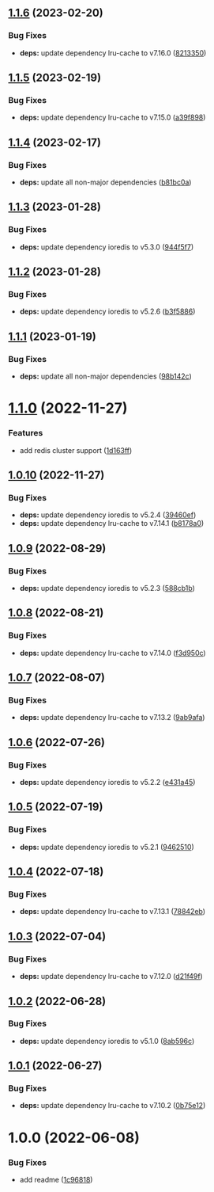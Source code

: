## [1.1.6](https://github.com/mammutmedia/ioredis-parse-cache-adapter/compare/1.1.5...1.1.6) (2023-02-20)


### Bug Fixes

* **deps:** update dependency lru-cache to v7.16.0 ([8213350](https://github.com/mammutmedia/ioredis-parse-cache-adapter/commit/8213350dc9cd6ef17155df51d77c04beac97fc97))

## [1.1.5](https://github.com/mammutmedia/ioredis-parse-cache-adapter/compare/1.1.4...1.1.5) (2023-02-19)


### Bug Fixes

* **deps:** update dependency lru-cache to v7.15.0 ([a39f898](https://github.com/mammutmedia/ioredis-parse-cache-adapter/commit/a39f8989b2b1a446baeb4406b28349b2fd08fc70))

## [1.1.4](https://github.com/mammutmedia/ioredis-parse-cache-adapter/compare/1.1.3...1.1.4) (2023-02-17)


### Bug Fixes

* **deps:** update all non-major dependencies ([b81bc0a](https://github.com/mammutmedia/ioredis-parse-cache-adapter/commit/b81bc0a937aa6fbdb957c419cd97649b731acd6c))

## [1.1.3](https://github.com/mammutmedia/ioredis-parse-cache-adapter/compare/1.1.2...1.1.3) (2023-01-28)


### Bug Fixes

* **deps:** update dependency ioredis to v5.3.0 ([944f5f7](https://github.com/mammutmedia/ioredis-parse-cache-adapter/commit/944f5f712f1c5d29c68a140179a0dce6519e2da1))

## [1.1.2](https://github.com/mammutmedia/ioredis-parse-cache-adapter/compare/1.1.1...1.1.2) (2023-01-28)


### Bug Fixes

* **deps:** update dependency ioredis to v5.2.6 ([b3f5886](https://github.com/mammutmedia/ioredis-parse-cache-adapter/commit/b3f588658944ddeee11bb91ec1a8d0425315e0ff))

## [1.1.1](https://github.com/mammutmedia/ioredis-parse-cache-adapter/compare/1.1.0...1.1.1) (2023-01-19)


### Bug Fixes

* **deps:** update all non-major dependencies ([98b142c](https://github.com/mammutmedia/ioredis-parse-cache-adapter/commit/98b142ce7afd7b3016248833c60be8b2fc9842fd))

# [1.1.0](https://github.com/mammutmedia/ioredis-parse-cache-adapter/compare/1.0.10...1.1.0) (2022-11-27)


### Features

* add redis cluster support ([1d163ff](https://github.com/mammutmedia/ioredis-parse-cache-adapter/commit/1d163ff2471b9ebc3c6c707832ad6ddf78cc53e1))

## [1.0.10](https://github.com/mammutmedia/ioredis-parse-cache-adapter/compare/1.0.9...1.0.10) (2022-11-27)


### Bug Fixes

* **deps:** update dependency ioredis to v5.2.4 ([39460ef](https://github.com/mammutmedia/ioredis-parse-cache-adapter/commit/39460ef3e53daaf230ed110df2f7ce2e0890e6c7))
* **deps:** update dependency lru-cache to v7.14.1 ([b8178a0](https://github.com/mammutmedia/ioredis-parse-cache-adapter/commit/b8178a07ab0fa2548b9757570a14639872732664))

## [1.0.9](https://github.com/mammutmedia/ioredis-parse-cache-adapter/compare/1.0.8...1.0.9) (2022-08-29)


### Bug Fixes

* **deps:** update dependency ioredis to v5.2.3 ([588cb1b](https://github.com/mammutmedia/ioredis-parse-cache-adapter/commit/588cb1b4ac6c2c0430e4a8fa020d38f01f284247))

## [1.0.8](https://github.com/mammutmedia/ioredis-parse-cache-adapter/compare/1.0.7...1.0.8) (2022-08-21)


### Bug Fixes

* **deps:** update dependency lru-cache to v7.14.0 ([f3d950c](https://github.com/mammutmedia/ioredis-parse-cache-adapter/commit/f3d950c4e195131dce13957c4eb274b71a870794))

## [1.0.7](https://github.com/mammutmedia/ioredis-parse-cache-adapter/compare/1.0.6...1.0.7) (2022-08-07)


### Bug Fixes

* **deps:** update dependency lru-cache to v7.13.2 ([9ab9afa](https://github.com/mammutmedia/ioredis-parse-cache-adapter/commit/9ab9afa525b30eb1c0a529c65f50e467693e5088))

## [1.0.6](https://github.com/mammutmedia/ioredis-parse-cache-adapter/compare/1.0.5...1.0.6) (2022-07-26)


### Bug Fixes

* **deps:** update dependency ioredis to v5.2.2 ([e431a45](https://github.com/mammutmedia/ioredis-parse-cache-adapter/commit/e431a45c0cbedbeab917c361f13edecb2dfd98bc))

## [1.0.5](https://github.com/mammutmedia/ioredis-parse-cache-adapter/compare/1.0.4...1.0.5) (2022-07-19)


### Bug Fixes

* **deps:** update dependency ioredis to v5.2.1 ([9462510](https://github.com/mammutmedia/ioredis-parse-cache-adapter/commit/94625109a105cf72a6a356d89086c8387e54c3f4))

## [1.0.4](https://github.com/mammutmedia/ioredis-parse-cache-adapter/compare/1.0.3...1.0.4) (2022-07-18)


### Bug Fixes

* **deps:** update dependency lru-cache to v7.13.1 ([78842eb](https://github.com/mammutmedia/ioredis-parse-cache-adapter/commit/78842eb979bcb11b4880b39b5d8c26486c47a7bd))

## [1.0.3](https://github.com/mammutmedia/ioredis-parse-cache-adapter/compare/1.0.2...1.0.3) (2022-07-04)


### Bug Fixes

* **deps:** update dependency lru-cache to v7.12.0 ([d21f49f](https://github.com/mammutmedia/ioredis-parse-cache-adapter/commit/d21f49f0ad7fb93161668a6ac2f9aa1440c9ca31))

## [1.0.2](https://github.com/mammutmedia/ioredis-parse-cache-adapter/compare/1.0.1...1.0.2) (2022-06-28)


### Bug Fixes

* **deps:** update dependency ioredis to v5.1.0 ([8ab596c](https://github.com/mammutmedia/ioredis-parse-cache-adapter/commit/8ab596c926ec011cb6f238333238f4fbdc36f55e))

## [1.0.1](https://github.com/mammutmedia/ioredis-parse-cache-adapter/compare/1.0.0...1.0.1) (2022-06-27)


### Bug Fixes

* **deps:** update dependency lru-cache to v7.10.2 ([0b75e12](https://github.com/mammutmedia/ioredis-parse-cache-adapter/commit/0b75e1265bc92f245a2787d50bebf3c9f1263533))

# 1.0.0 (2022-06-08)


### Bug Fixes

* add readme ([1c96818](https://github.com/mammutmedia/ioredis-parse-cache-adapter/commit/1c96818e8fc71bbfdce8ef6005fd4591f5eeaef1))
